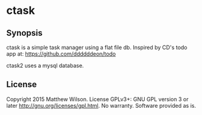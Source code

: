 # ctask

## Synopsis
 
ctask is a simple task manager using a flat file db. 
Inspired by CD's todo app at: https://github.com/ddddddeon/todo

ctask2 uses a mysql database.

## License

Copyright 2015 Matthew Wilson. 
License GPLv3+: GNU GPL version 3 or later http://gnu.org/licenses/gpl.html.
No warranty. Software provided as is.
